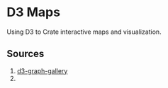# D3 Maps
Using D3 to Crate interactive maps and visualization.

## Sources
1. [d3-graph-gallery](https://d3-graph-gallery.com/)
2. 
